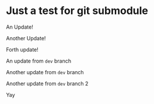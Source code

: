 # Just a test for git submodule

An Update!

Another Update!

Forth update!

An update from `dev` branch

Another update from `dev` branch

Another update from `dev` branch 2

Yay